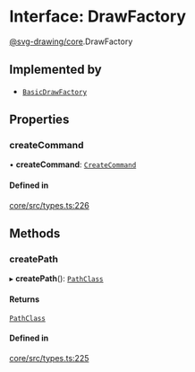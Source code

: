 # Interface: DrawFactory

[@svg-drawing/core](../../modules/svg_drawing_core.md).DrawFactory

## Implemented by

- [`BasicDrawFactory`](../../classes/svg_drawing_core/BasicDrawFactory.md)

## Properties

### createCommand

• **createCommand**: [`CreateCommand`](../../modules/svg_drawing_core.md#createcommand)

#### Defined in

[core/src/types.ts:226](https://github.com/kmkzt/svg-drawing/blob/ab85f6a/packages/core/src/types.ts#L226)

## Methods

### createPath

▸ **createPath**(): [`PathClass`](PathClass.md)

#### Returns

[`PathClass`](PathClass.md)

#### Defined in

[core/src/types.ts:225](https://github.com/kmkzt/svg-drawing/blob/ab85f6a/packages/core/src/types.ts#L225)
